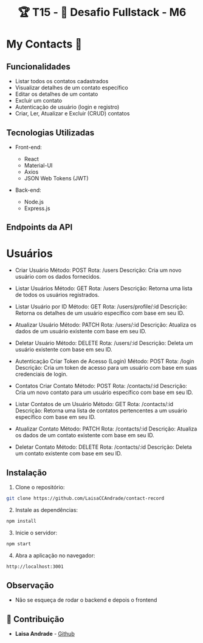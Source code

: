 <h1 align="center"> 🏆 T15 - 🏁 Desafio Fullstack - M6 </h1>

# My Contacts 🚀 

## Funcionalidades

- Listar todos os contatos cadastrados
- Visualizar detalhes de um contato específico
- Editar os detalhes de um contato
- Excluir um contato
- Autenticação de usuário (login e registro)
- Criar, Ler, Atualizar e Excluir (CRUD) contatos

## Tecnologias Utilizadas

- Front-end:
  - React
  - Material-UI
  - Axios
  - JSON Web Tokens (JWT)

- Back-end:
  - Node.js
  - Express.js

## Endpoints da API

# Usuários
- Criar Usuário
Método: POST
Rota: /users
Descrição: Cria um novo usuário com os dados fornecidos.

- Listar Usuários
Método: GET
Rota: /users
Descrição: Retorna uma lista de todos os usuários registrados.

- Listar Usuário por ID
Método: GET
Rota: /users/profile/:id
Descrição: Retorna os detalhes de um usuário específico com base em seu ID.

- Atualizar Usuário
Método: PATCH
Rota: /users/:id
Descrição: Atualiza os dados de um usuário existente com base em seu ID.

- Deletar Usuário
Método: DELETE
Rota: /users/:id
Descrição: Deleta um usuário existente com base em seu ID.

- Autenticação
Criar Token de Acesso (Login)
Método: POST
Rota: /login
Descrição: Cria um token de acesso para um usuário com base em suas credenciais de login.

- Contatos
Criar Contato
Método: POST
Rota: /contacts/:id
Descrição: Cria um novo contato para um usuário específico com base em seu ID.

- Listar Contatos de um Usuário
Método: GET
Rota: /contacts/:id
Descrição: Retorna uma lista de contatos pertencentes a um usuário específico com base em seu ID.

- Atualizar Contato
Método: PATCH
Rota: /contacts/:id
Descrição: Atualiza os dados de um contato existente com base em seu ID.

- Deletar Contato
Método: DELETE
Rota: /contacts/:id
Descrição: Deleta um contato existente com base em seu ID.

## Instalação

1. Clone o repositório: 
```bash
git clone https://github.com/LaisaCCAndrade/contact-record
```

2. Instale as dependências:
```bash
npm install
``` 

3. Inicie o servidor:
```bash
npm start
```

4. Abra a aplicação no navegador:
```bash
http://localhost:3001
```

## Observação
- Não se esqueça de rodar o backend e depois o frontend

## 🤝 Contribuição

- **Laisa Andrade** - [Github](https://github.com/LaisaCCAndrade)
